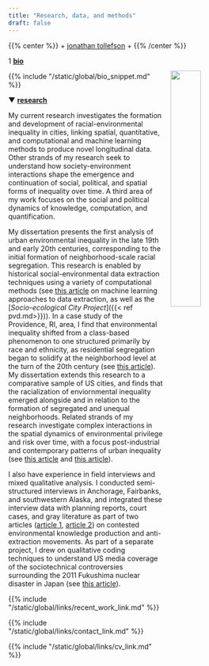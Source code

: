 ```yaml
---
title: "Research, data, and methods"
draft: false
---
```


{{% center %}}
\+ [jonathan tollefson](/) \+
{{% /center %}}
<br/>

<img src="/images/portrait.jpg" style="float: right; width: 35%; margin-left: 3%; margin-bottom: 0.5em;margin-top: 2em">
</a>




1 [**bio**](/)

{{% include "/static/global/bio_snippet.md" %}}




▼ [**research**](/)

My current research investigates the formation and development of racial-environmental inequality in cities, linking spatial, quantitative, and computational and machine learning methods to produce novel longitudinal data. Other strands of my research seek to understand how society-environment interactions shape the emergence and continuation of social, political, and spatial forms of inequality over time. A third area of my work focuses on the social and political dynamics of knowledge, computation, and quantification.

My dissertation presents the first analysis of urban environmental inequality in the late 19th and early 20th centuries, corresponding to the initial formation of neighborhood-scale racial segregation. This research is enabled by historical social-environmental data extraction techniques using a variety of computational methods (see <a target="_blank" href="https://journals.plos.org/plosone/article?id=10.1371/journal.pone.0255507">this article</a> on machine learning approaches to data extraction, as well as the [_Socio-ecological City Project_]({{< ref pvd.md>}})). In a case study of the Providence, RI, area, I find that environmental inequality shifted from a class-based phenomenon to one structured primarily by race and ethnicity, as residential segregation began to solidify at the neighborhood level at the turn of the 20th century (see 
<a target="_blank" href="https://journals.sagepub.com/doi/10.1177/23780231221127541">this article</a>). My dissertation extends this research to a comparative sample of US cities, and finds that the racialization of enviornmental inequality emerged alongside and in relation to the formation of segregated and unequal neighborhoods. Related strands of my research investigate complex interactions in the spatial dynamics of environmental privilege and risk over time, with a focus post-industrial and contemporary patterns of urban inequality (see  <a target="_blank" href="https://journals.sagepub.com/doi/10.1177/15356841231152616">this article</a> and <a target="_blank" href="https://www.liebertpub.com/doi/10.1089/env.2021.0121">this article</a>). 

I also have experience in field interviews and mixed qualitative analysis. I conducted semi-structured interviews in Anchorage, Fairbanks, and southwestern Alaska, and integrated these interview data with planning reports, court cases, and gray literature as part of two articles (<a target="_blank" href="https://journals.uair.arizona.edu/index.php/JPE/article/view/23828">article 1</a>, <a target="_blank" href="https://journals.sagepub.com/doi/abs/10.1177/0306312718803453">article 2</a>) on contested environmental knowledge production and anti-extraction movements. As part of a separate project, I drew on qualitative coding techniques to understand US media coverage of the sociotechnical controversies surrounding the 2011 Fukushima nuclear disaster in Japan (see <a target="_blank" href="https://journals.sagepub.com/doi/full/10.1177/0963662520936186?casa_token=U90UE5iANX0AAAAA%3ASB_BL79FhIZIUBCcSE7WVJXnsEvJLeDmsBo9ZIiRPl4oSPXVSsGIkrp3N6TGrEwG005plZdjFOEsoQ">this article</a>).


{{% include "/static/global/links/recent_work_link.md" %}}


{{% include "/static/global/links/contact_link.md" %}}

{{% include "/static/global/links/cv_link.md" %}}


